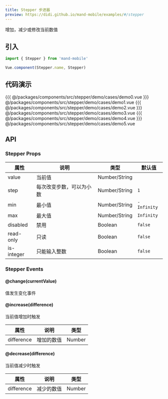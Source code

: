 ```yaml
---
title: Stepper 步进器
preview: https://didi.github.io/mand-mobile/examples/#/stepper
---
```


增加，减少或修改当前数值

## 引入

```javascript
import { Stepper } from 'mand-mobile'

Vue.component(Stepper.name, Stepper)
```

## 代码演示
<!-- DEMO -->
<MDDemoWrapper>
{{{ @/packages/components/src/stepper/demo/cases/demo0.vue
}}} @/packages/components/src/stepper/demo/cases/demo1.vue
{{{ @/packages/components/src/stepper/demo/cases/demo2.vue
}}} @/packages/components/src/stepper/demo/cases/demo3.vue
{{{ @/packages/components/src/stepper/demo/cases/demo4.vue
}}} @/packages/components/src/stepper/demo/cases/demo5.vue
</MDDemoWrapper>

## API

### Stepper Props
|属性    | 说明 | 类型 | 默认值|
|---------|------|--------|----|
|value| 当前值 | Number/String | |
|step|每次改变步数，可以为小数|Number/String|`1`|
|min|最小值|Number/String|`-Infinity`|
|max|最大值|Number/String|`Infinity`|
|disabled|禁用| Boolean|`false`|
|read-only|只读| Boolean|`false`|
|is-integer|只能输入整数| Boolean|`false`|

### Stepper Events

#### @change(currentValue)
值发生变化事件

#### @increase(difference)
当前值增加时触发

|属性 | 说明 | 类型|
|----|-----|------|
|difference|增加的数值|Number|

#### @decrease(difference)
当前值减少时触发

|属性 | 说明 | 类型|
|----|-----|------|
|difference|减少的数值|Number|
